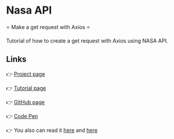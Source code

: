 # Nasa API

⭐ Make a get request with Axios ⭐

Tutorial of how to create a get request with Axios using NASA API.

## Links

👉  [Project page](https://https://nasaapiaxios.netlify.app/)

👉 [Tutorial page](https://www.ricardomoreira.io/blog/2020-07-22-api-request-with-axios)

👉 [GitHub page](https://github.com/mugas/Blog-Post/tree/master/Nasa%20API)

👉 [Code Pen](https://codepen.io/collection/AdQGRM)

👉 You also can read it [here](https://dev.to/mugas/make-a-api-request-using-axios-and-nasa-api-5h11) and [here](https://medium.com/@ricardo.d.moreira.rm/make-a-api-request-using-axios-and-nasa-api-8af4925acc4f)
